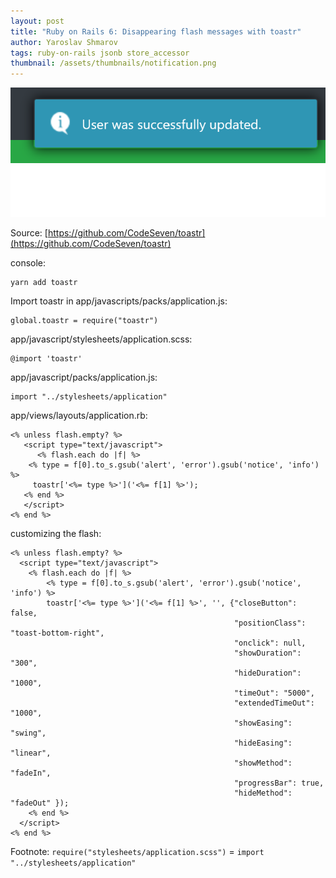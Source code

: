```yaml
---
layout: post
title: "Ruby on Rails 6: Disappearing flash messages with toastr"
author: Yaroslav Shmarov
tags: ruby-on-rails jsonb store_accessor
thumbnail: /assets/thumbnails/notification.png
---
```


![flash-message-example](/assets/2020-12-29-flash-messages-with-toastr-js/flash-message-example.png)

Source: 
[https://github.com/CodeSeven/toastr](https://github.com/CodeSeven/toastr)

console:
```
yarn add toastr
```
Import toastr in app/javascripts/packs/application.js:
```
global.toastr = require("toastr")
```
app/javascript/stylesheets/application.scss:
```
@import 'toastr'
```
app/javascript/packs/application.js:
```
import "../stylesheets/application"
```
app/views/layouts/application.rb:
```
<% unless flash.empty? %>
   <script type="text/javascript">
      <% flash.each do |f| %>
    <% type = f[0].to_s.gsub('alert', 'error').gsub('notice', 'info') %>
   	 toastr['<%= type %>']('<%= f[1] %>');
   <% end %>
   </script>
<% end %>
```
customizing the flash:
```
<% unless flash.empty? %>
  <script type="text/javascript">
    <% flash.each do |f| %>
        <% type = f[0].to_s.gsub('alert', 'error').gsub('notice', 'info') %>
        toastr['<%= type %>']('<%= f[1] %>', '', {"closeButton": false,
                                                  "positionClass": "toast-bottom-right", 
                                                  "onclick": null, 
                                                  "showDuration": "300", 
                                                  "hideDuration": "1000", 
                                                  "timeOut": "5000", 
                                                  "extendedTimeOut": "1000", 
                                                  "showEasing": "swing", 
                                                  "hideEasing": "linear", 
                                                  "showMethod": "fadeIn", 
                                                  "progressBar": true,
                                                  "hideMethod": "fadeOut" });
    <% end %>
  </script>
<% end %>
```

Footnote: `require("stylesheets/application.scss")` = `import "../stylesheets/application"`
